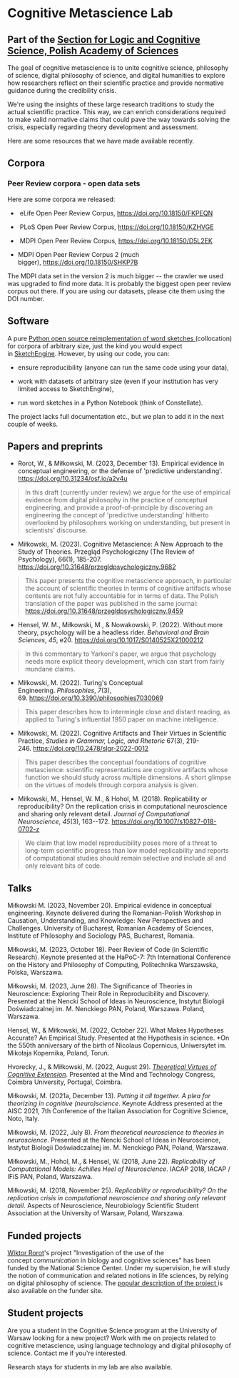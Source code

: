 # Cognitive Metascience Lab
## Part of the [Section for Logic and Cognitive Science, Polish Academy of Sciences ](https://ifispan.pl/en/filozofia/logic-and-cognitive-science/)

The goal of cognitive metascience is to unite cognitive science, philosophy of science, digital philosophy of science, and digital humanities to explore how researchers reflect on their scientific practice and provide normative guidance during the credibility crisis.

We're using the insights of these large research traditions to study the actual scientific practice. This way, we can enrich considerations required to make valid normative claims that could pave the way towards solving the crisis, especially regarding theory development and assessment.

Here are some resources that we have made available recently.

## Corpora

### Peer Review corpora - open data sets

Here are some corpora we released:


-  eLife Open Peer Review Corpus, <https://doi.org/10.18150/FKPEQN>

-  PLoS Open Peer Review Corpus, <https://doi.org/10.18150/KZHVGE>

-  MDPI Open Peer Review Corpus, <https://doi.org/10.18150/D5L2EK>

-  MDPI Open Peer Review Corpus 2 (much bigger), <https://doi.org/10.18150/SHKP7B>

The MDPI data set in the version 2 is much bigger -- the crawler we used was upgraded to find more data. It is probably the biggest open peer review corpus out there. If you are using our datasets, please cite them using the DOI number.

## Software

A pure [Python open source reimplementation of word sketches ](https://github.com/cognitive-metascience/word_sketch)(collocation) for corpora of arbitrary size, just the kind you would expect in [SketchEngine](https://www.sketchengine.eu/). However, by using our code, you can:

-   ensure reproducibility (anyone can run the same code using your data),

-   work with datasets of arbitrary size (even if your institution has very limited access to SketchEngine),

-   run word sketches in a Python Notebook (think of Constellate).

The project lacks full documentation etc., but we plan to add it in the next couple of weeks.

## Papers and preprints

- Rorot, W., & Miłkowski, M. (2023, December 13). Empirical evidence in conceptual engineering, or the defense of 'predictive understanding'. https://doi.org/10.31234/osf.io/a2v4u

> In this draft (currently under review) we argue for the use of empirical evidence from digital philosophy in the practice of conceptual engineering, and provide a proof-of-principle by discovering an engineering the concept of 'predictive understanding' hitherto overlooked by philosophers working on understanding, but present in scientists' discourse.

- Miłkowski, M. (2023). Cognitive Metascience: A New Approach to the Study of Theories. Przegląd Psychologiczny (The Review of Psychology), 66(1), 185-207. <https://doi.org/10.31648/przegldpsychologiczny.9682>

> This paper presents the cognitive metascience approach, in particular the account of scientific theories in terms of cognitive artifacts whose contents are not fully accountable for in terms of data. The Polish translation of the paper was published in the same journal: <https://doi.org/10.31648/przegldpsychologiczny.9459>

-   Hensel, W. M., Miłkowski, M., & Nowakowski, P. (2022). Without more theory, psychology will be a headless rider. *Behavioral and Brain Sciences*, *45*, e20. <https://doi.org/10.1017/S0140525X21000212>

> In this commentary to Yarkoni's paper, we argue that psychology needs more explicit theory development, which can start from fairly mundane claims.

-   Miłkowski, M. (2022). Turing's Conceptual Engineering. *Philosophies*, *7*(3), 69. <https://doi.org/10.3390/philosophies7030069>

> This paper describes how to intermingle close and distant reading, as applied to Turing's influential 1950 paper on machine intelligence.

-   Miłkowski, M. (2022). Cognitive Artifacts and Their Virtues in Scientific Practice, *Studies in Grammar, Logic, and Rhetoric* 67(3), 219-246. <https://doi.org/10.2478/slgr-2022-0012>

> This paper describes the conceptual foundations of cognitive metascience: scientific representations are cognitive artifacts whose function we should study across multiple dimensions. A short glimpse on the virtues of models through corpora analysis is given.

-   Miłkowski, M., Hensel, W. M., & Hohol, M. (2018). Replicability or reproducibility? On the replication crisis in computational neuroscience and sharing only relevant detail. *Journal of Computational Neuroscience*, *45*(3), 163--172. <https://doi.org/10.1007/s10827-018-0702-z>

> We claim that low model reproducibility poses more of a threat to long-term scientific progress than low model replicability and reports of computational studies should remain selective and include all and only relevant bits of code.

## Talks
Miłkowski M. (2023, November 20). Empirical evidence in conceptual engineering. Keynote delivered during the Romanian-Polish Workshop in Causation, Understanding, and Knowledge: New Perspectives and Challenges. University of Bucharest, Romanian Academy of Sciences, Institute of Philosophy and Sociology PAS, Bucharest, Romania.

Miłkowski, M. (2023, October 18). Peer Review of Code (in Scientific Research). Keynote presented at the HaPoC-7: 7th International Conference on the History and Philosophy of Computing, Politechnika Warszawska, Polska, Warszawa.

Miłkowski, M. (2023, June 28). The Significance of Theories in Neuroscience: Exploring Their Role in Reproducibility and Discovery. Presented at the Nencki School of Ideas in Neuroscience, Instytut Biologii Doświadczalnej im. M. Nenckiego PAN, Poland, Warszawa. Poland, Warszawa.

Hensel, W., & Miłkowski, M. (2022, October 22). What Makes Hypotheses Accurate? An Empirical Study. Presented at the Hypothesis in science. *On the 550th anniversary of the birth of Nicolaus Copernicus, Uniwersytet im. Mikołaja Kopernika, Poland, Toruń.

Hvorecky, J., & Miłkowski, M. (2022, August 29). *[Theoretical Virtues of Cognitive Extension](https://youtu.be/AohZvaOqik0)*. Presented at the Mind and Technology Congress, Coimbra University, Portugal, Coimbra.

Miłkowski, M. (2021a, December 13). *Putting it all together. A plea for theorizing in cognitive (neuro)science*. Keynote Address presented at the AISC 2021, 7th Conference of the Italian Association for Cognitive Science, Noto, Italy.

Miłkowski, M. (2022, July 8). *From theoretical neuroscience to theories in neuroscience*. Presented at the Nencki School of Ideas in Neuroscience, Instytut Biologii Doświadczalnej im. M. Nenckiego PAN, Poland, Warszawa.

Miłkowski, M., Hohol, M., & Hensel, W. (2018, June 22). *Replicability of Computational Models: Achilles Heel of Neuroscience*. IACAP 2018, IACAP / IFiS PAN, Poland, Warszawa.

Miłkowski, M. (2018, November 25). *Replicability or reproducibility? On the replication crisis in computational neuroscience and sharing only relevant detail*. Aspects of Neuroscience, Neurobiology Scientific Student Association at the University of Warsaw, Poland, Warszawa.

## Funded projects

[Wiktor Rorot](https://wiktor.rorot.pl/)'s project "Investigation of the use of the concept *communication* in biology and cognitive sciences" has been funded by the National Science Center. Under my supervision, he will study the notion of communication and related notions in life sciences, by relying on digital philosophy of science. The [popular description of the project ](https://www.ncn.gov.pl/sites/default/files/listy-rankingowe/2022-03-15-ako9z8/streszczenia/558141-en.pdf)is also available on the funder site.

## Student projects


Are you a student in the Cognitive Science program at the University of Warsaw looking for a new project? Work with me on projects related to cognitive metascience, using language technology and digital philosophy of science. Contact me if you're interested.

Research stays for students in my lab are also available.
